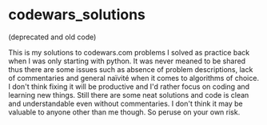 # codewars_solutions
(deprecated and old code)

This is my solutions to codewars.com problems I solved as practice back when I was only starting with python. It was never meaned to be shared thus there are some issues such as absence of problem descriptions, lack of commentaries and general naïvité when it comes to algorithms of choice. I don't think fixing it will be productive and I'd rather focus on coding and learning new things. 
Still there are some neat solutions and code is clean and understandable even without commentaries.
I don't think it may be valuable to anyone other than me though. So peruse on your own risk.
